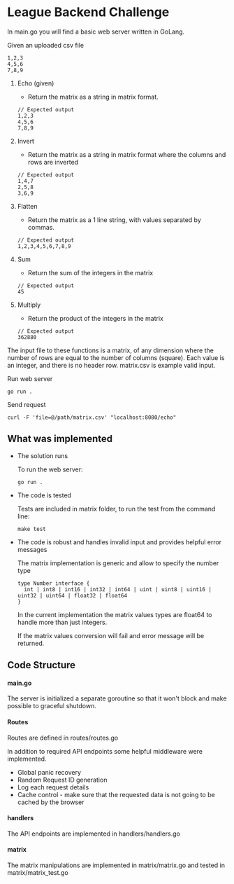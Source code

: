 # League Backend Challenge

In main.go you will find a basic web server written in GoLang.

Given an uploaded csv file
```
1,2,3
4,5,6
7,8,9
```

1. Echo (given)
    - Return the matrix as a string in matrix format.
    
    ```
    // Expected output
    1,2,3
    4,5,6
    7,8,9
    ``` 
2. Invert
    - Return the matrix as a string in matrix format where the columns and rows are inverted
    ```
    // Expected output
    1,4,7
    2,5,8
    3,6,9
    ``` 
3. Flatten
    - Return the matrix as a 1 line string, with values separated by commas.
    ```
    // Expected output
    1,2,3,4,5,6,7,8,9
    ``` 
4. Sum
    - Return the sum of the integers in the matrix
    ```
    // Expected output
    45
    ``` 
5. Multiply
    - Return the product of the integers in the matrix
    ```
    // Expected output
    362880
    ``` 

The input file to these functions is a matrix, of any dimension where the number of rows are equal to the number of columns (square). Each value is an integer, and there is no header row. matrix.csv is example valid input.  

Run web server
```
go run .
```

Send request
```
curl -F 'file=@/path/matrix.csv' "localhost:8080/echo"
```

## What was implemented

- The solution runs

  To run the web server:
  ```
  go run .
  ``` 

- The code is tested

  Tests are included in matrix folder, to run the test from the command line:
  ```
  make test
  ```  
- The code is robust and handles invalid input and provides helpful error messages
  
  The matrix implementation is generic and allow to specify the number type
  ```
  type Number interface {
	int | int8 | int16 | int32 | int64 | uint | uint8 | uint16 | uint32 | uint64 | float32 | float64
  }
  ```
  In the current implementation the matrix values types are float64 to handle more than just integers.

  If the matrix values conversion will fail and error message will be returned.

## Code Structure

#### main.go

The server is initialized a separate goroutine so that it won't block and make possible to graceful shutdown.

#### Routes

Routes are defined in routes/routes.go

In addition to required API endpoints some helpful middleware were implemented.
- Global panic recovery
- Random Request ID generation
- Log each request details
- Cache control - make sure that the requested data is not going to be cached by the browser

#### handlers

The API endpoints are implemented in handlers/handlers.go

#### matrix

The matrix manipulations are implemented in matrix/matrix.go and tested in matrix/matrix_test.go
